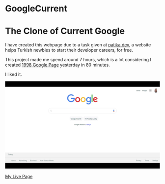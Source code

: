 # GoogleCurrent
# The Clone of Current Google

I have created this webpage due to a task given at [patika.dev](patika.dev), a website helps Turkish newbies to start their developer careers, for free.

This project made me spend around 7 hours, which is a lot considering I created [1998 Google Page](https://leliukas.github.io/Google-Clone/) yesterday in 80 minutes.

I liked it.

![This is Live Page Screen Record as .gif, I put this here just to try something new in Markdown](https://raw.githubusercontent.com/leliukas/GoogleCurrent/main/live_page.gif "This is Live Page Screen Record as .gif, I put this here just to try something new in Markdown")

[My Live Page](https://leliukas.github.io/GoogleCurrent/)